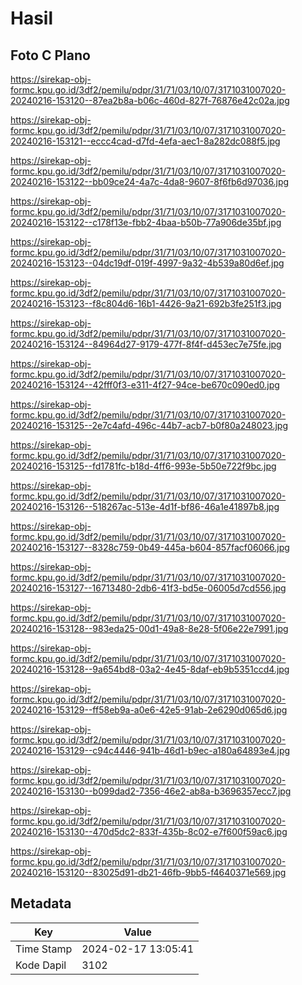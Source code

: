 # Hasil

## Foto C Plano

https://sirekap-obj-formc.kpu.go.id/3df2/pemilu/pdpr/31/71/03/10/07/3171031007020-20240216-153120--87ea2b8a-b06c-460d-827f-76876e42c02a.jpg

https://sirekap-obj-formc.kpu.go.id/3df2/pemilu/pdpr/31/71/03/10/07/3171031007020-20240216-153121--eccc4cad-d7fd-4efa-aec1-8a282dc088f5.jpg

https://sirekap-obj-formc.kpu.go.id/3df2/pemilu/pdpr/31/71/03/10/07/3171031007020-20240216-153122--bb09ce24-4a7c-4da8-9607-8f6fb6d97036.jpg

https://sirekap-obj-formc.kpu.go.id/3df2/pemilu/pdpr/31/71/03/10/07/3171031007020-20240216-153122--c178f13e-fbb2-4baa-b50b-77a906de35bf.jpg

https://sirekap-obj-formc.kpu.go.id/3df2/pemilu/pdpr/31/71/03/10/07/3171031007020-20240216-153123--04dc19df-019f-4997-9a32-4b539a80d6ef.jpg

https://sirekap-obj-formc.kpu.go.id/3df2/pemilu/pdpr/31/71/03/10/07/3171031007020-20240216-153123--f8c804d6-16b1-4426-9a21-692b3fe251f3.jpg

https://sirekap-obj-formc.kpu.go.id/3df2/pemilu/pdpr/31/71/03/10/07/3171031007020-20240216-153124--84964d27-9179-477f-8f4f-d453ec7e75fe.jpg

https://sirekap-obj-formc.kpu.go.id/3df2/pemilu/pdpr/31/71/03/10/07/3171031007020-20240216-153124--42fff0f3-e311-4f27-94ce-be670c090ed0.jpg

https://sirekap-obj-formc.kpu.go.id/3df2/pemilu/pdpr/31/71/03/10/07/3171031007020-20240216-153125--2e7c4afd-496c-44b7-acb7-b0f80a248023.jpg

https://sirekap-obj-formc.kpu.go.id/3df2/pemilu/pdpr/31/71/03/10/07/3171031007020-20240216-153125--fd1781fc-b18d-4ff6-993e-5b50e722f9bc.jpg

https://sirekap-obj-formc.kpu.go.id/3df2/pemilu/pdpr/31/71/03/10/07/3171031007020-20240216-153126--518267ac-513e-4d1f-bf86-46a1e41897b8.jpg

https://sirekap-obj-formc.kpu.go.id/3df2/pemilu/pdpr/31/71/03/10/07/3171031007020-20240216-153127--8328c759-0b49-445a-b604-857facf06066.jpg

https://sirekap-obj-formc.kpu.go.id/3df2/pemilu/pdpr/31/71/03/10/07/3171031007020-20240216-153127--16713480-2db6-41f3-bd5e-06005d7cd556.jpg

https://sirekap-obj-formc.kpu.go.id/3df2/pemilu/pdpr/31/71/03/10/07/3171031007020-20240216-153128--983eda25-00d1-49a8-8e28-5f06e22e7991.jpg

https://sirekap-obj-formc.kpu.go.id/3df2/pemilu/pdpr/31/71/03/10/07/3171031007020-20240216-153128--9a654bd8-03a2-4e45-8daf-eb9b5351ccd4.jpg

https://sirekap-obj-formc.kpu.go.id/3df2/pemilu/pdpr/31/71/03/10/07/3171031007020-20240216-153129--ff58eb9a-a0e6-42e5-91ab-2e6290d065d6.jpg

https://sirekap-obj-formc.kpu.go.id/3df2/pemilu/pdpr/31/71/03/10/07/3171031007020-20240216-153129--c94c4446-941b-46d1-b9ec-a180a64893e4.jpg

https://sirekap-obj-formc.kpu.go.id/3df2/pemilu/pdpr/31/71/03/10/07/3171031007020-20240216-153130--b099dad2-7356-46e2-ab8a-b3696357ecc7.jpg

https://sirekap-obj-formc.kpu.go.id/3df2/pemilu/pdpr/31/71/03/10/07/3171031007020-20240216-153130--470d5dc2-833f-435b-8c02-e7f600f59ac6.jpg

https://sirekap-obj-formc.kpu.go.id/3df2/pemilu/pdpr/31/71/03/10/07/3171031007020-20240216-153120--83025d91-db21-46fb-9bb5-f4640371e569.jpg


## Metadata

| Key        | Value               |
| ---------- | ------------------- |
| Time Stamp | 2024-02-17 13:05:41 |
| Kode Dapil | 3102                |



